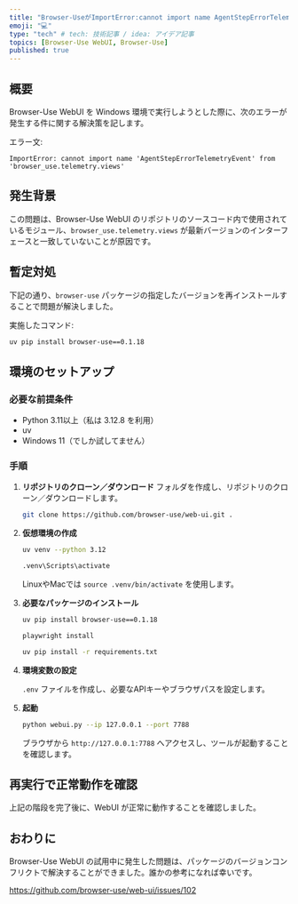 ```yaml
---
title: "Browser-UseがImportError:cannot import name AgentStepErrorTelemetryEventで失敗"
emoji: "💻" 
type: "tech" # tech: 技術記事 / idea: アイデア記事
topics: [Browser-Use WebUI, Browser-Use] 
published: true
---
```


## 概要

Browser-Use WebUI を Windows 環境で実行しようとした際に、次のエラーが発生する件に関する解決策を記します。

エラー文:

```
ImportError: cannot import name 'AgentStepErrorTelemetryEvent' from 'browser_use.telemetry.views'
```

## 発生背景

この問題は、Browser-Use WebUI のリポジトリのソースコード内で使用されているモジュール、`browser_use.telemetry.views` が最新バージョンのインターフェースと一致していないことが原因です。

## 暫定対処

下記の通り、`browser-use` パッケージの指定したバージョンを再インストールすることで問題が解決しました。

   実施したコマンド:
   ```bash
   uv pip install browser-use==0.1.18
   ```

## 環境のセットアップ

### 必要な前提条件

- Python 3.11以上（私は 3.12.8 を利用）
- uv
- Windows 11（でしか試してません）

### 手順
1. **リポジトリのクローン／ダウンロード**
フォルダを作成し、リポジトリのクローン／ダウンロードします。
   ```bash
   git clone https://github.com/browser-use/web-ui.git . 
   ```

2. **仮想環境の作成**

   ```bash
   uv venv --python 3.12
   ```

   
   ```bash
   .venv\Scripts\activate 
   ```

   LinuxやMacでは `source .venv/bin/activate` を使用します。

3. **必要なパッケージのインストール**

   ```bash
   uv pip install browser-use==0.1.18
   ```
   
   ```bash
   playwright install
   ```

   ```bash
   uv pip install -r requirements.txt
   ```
   
4. **環境変数の設定**

   `.env` ファイルを作成し、必要なAPIキーやブラウザパスを設定します。

5. **起動**

   ```bash
   python webui.py --ip 127.0.0.1 --port 7788
   ```

   ブラウザから `http://127.0.0.1:7788` へアクセスし、ツールが起動することを確認します。

## 再実行で正常動作を確認

上記の階段を完了後に、WebUI が正常に動作することを確認しました。

## おわりに

Browser-Use WebUI の試用中に発生した問題は、パッケージのバージョンコンフリクトで解決することができました。誰かの参考になれば幸いです。

https://github.com/browser-use/web-ui/issues/102
